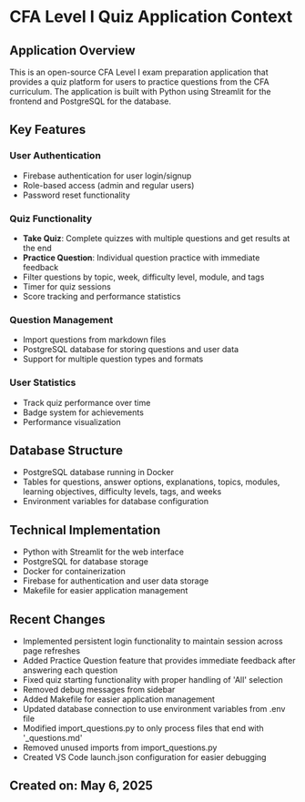 # CFA Level I Quiz Application Context

## Application Overview
This is an open-source CFA Level I exam preparation application that provides a quiz platform for users to practice questions from the CFA curriculum. The application is built with Python using Streamlit for the frontend and PostgreSQL for the database.

## Key Features

### User Authentication
- Firebase authentication for user login/signup
- Role-based access (admin and regular users)
- Password reset functionality

### Quiz Functionality
- **Take Quiz**: Complete quizzes with multiple questions and get results at the end
- **Practice Question**: Individual question practice with immediate feedback
- Filter questions by topic, week, difficulty level, module, and tags
- Timer for quiz sessions
- Score tracking and performance statistics

### Question Management
- Import questions from markdown files
- PostgreSQL database for storing questions and user data
- Support for multiple question types and formats

### User Statistics
- Track quiz performance over time
- Badge system for achievements
- Performance visualization

## Database Structure
- PostgreSQL database running in Docker
- Tables for questions, answer options, explanations, topics, modules, learning objectives, difficulty levels, tags, and weeks
- Environment variables for database configuration

## Technical Implementation
- Python with Streamlit for the web interface
- PostgreSQL for database storage
- Docker for containerization
- Firebase for authentication and user data storage
- Makefile for easier application management

## Recent Changes
- Implemented persistent login functionality to maintain session across page refreshes
- Added Practice Question feature that provides immediate feedback after answering each question
- Fixed quiz starting functionality with proper handling of 'All' selection
- Removed debug messages from sidebar
- Added Makefile for easier application management
- Updated database connection to use environment variables from .env file
- Modified import_questions.py to only process files that end with '_questions.md'
- Removed unused imports from import_questions.py
- Created VS Code launch.json configuration for easier debugging

## Created on: May 6, 2025
